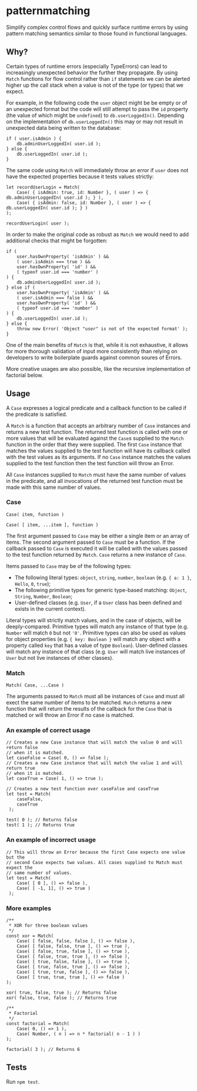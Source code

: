 # patternmatching
Simplify complex control flows and quickly surface runtime errors by using pattern matching semantics similar to those found in functional languages.

## Why?
Certain types of runtime errors (especially TypeErrors) can lead to increasingly unexpected behavior the further they propagate. By using `Match` functions for flow control rather than `if` statements we can be alerted higher up the call stack when a value is not of the type (or types) that we expect.

For example, in the following code the `user` object might be be empty or of an unexpected format but the code will still attempt to pass the `id` property (the value of which might be `undefined`) to `db.userLoggedIn()`. Depending on the implementation of `db.userLoggedIn()` this may or may not result in unexpected data being written to the database:
```
if ( user.isAdmin ) {
	db.adminUserLoggedIn( user.id );
} else {
	db.userLoggedIn( user.id );
}
```

The same code using `Match` will immediately throw an error if `user` does not have the expected properties because it tests values strictly:
```
let recordUserLogin = Match(
	Case( { isAdmin: true, id: Number }, ( user ) => { db.adminUserLoggedIn( user.id ); } ),
	Case( { isAdmin: false, id: Number }, ( user ) => { db.userLoggedIn( user.id ); } )
);

recordUserLogin( user );
```

In order to make the original code as robust as `Match` we would need to add additional checks that might be forgotten:
```
if (
	user.hasOwnProperty( 'isAdmin' ) &&
	( user.isAdmin === true ) &&
	user.hasOwnProperty( 'id' ) &&
	( typeof user.id === 'number' )
) {
	db.adminUserLoggedIn( user.id );
} else if (
	user.hasOwnProperty( 'isAdmin' ) &&
	( user.isAdmin === false ) &&
	user.hasOwnProperty( 'id' ) &&
	( typeof user.id === 'number' )
) {
	db.userLoggedIn( user.id );
} else {
	throw new Error( 'Object "user" is not of the expected format' );
}
```
One of the main benefits of `Match` is that, while it is not exhaustive, it allows for more thorough validation of input more consistently than relying on developers to write boilerplate guards against common soures of Errors.

More creative usages are also possible, like the recursive implementation of factorial below.

## Usage
A `Case` expresses a logical predicate and a callback function to be called if the predicate is satisfied.

A `Match` is a function that accepts an arbitrary number of `Case` instances and returns a new test function. The returned test function is called with one or more values that will be evaluated against the `Case`s supplied to the `Match` function in the order that they were supplied. The first `Case` instance that matches the values supplied to the test function will have its callback called with the test values as its arguments. If no `Case` instance matches the values supplied to the test function then the test function will throw an Error.

All `Case` instances supplied to `Match` must have the same number of values in the predicate, and all invocations of the returned test function must be made with this same number of values.

### Case
```
Case( item, function )
```
```
Case( [ item, ...item ], function )
```
The first argument passed to `Case` may be either a single item or an array of items.
The second argument passed to `Case` must be a function.
If the callback passed to `Case` is executed it will be called with the values passed to the test function returned by `Match`.
`Case` returns a new instance of `Case`.

Items passed to `Case` may be of the following types:
* The following literal types: `object`, `string`, `number`, `boolean` (e.g. `{ a: 1 }`, `Hello`, `0`, `true`);
* The following primitive types for generic type-based matching: `Object`, `String`, `Number`, `Boolean`;
* User-defined classes (e.g. `User`, if a `User` class has been defined and exists in the current context).

Literal types will strictly match values, and in the case of objects, will be deeply-compared.
Primitive types will match any instance of that type (e.g. `Number` will match `0` but not `'0'`. Primitive types can also be used as values for object properties (e.g. `{ key: Boolean }` will match any object with a property called `key` that has a value of type `Boolean`). User-defined classes will match any instance of that class (e.g. `User` will match live instances of `User` but not live instances of other classes).

### Match
```
Match( Case, ...Case )
```
The arguments passed to `Match` must all be instances of `Case` and must all exect the same number of items to be matched.
`Match` returns a new function that will return the results of the callback for the `Case` that is matched or will throw an Error if no case is matched.

### An example of correct usage
```
// Creates a new Case instance that will match the value 0 and will return false
// when it is matched.
let caseFalse = Case( 0, () => false );
// Creates a new Case instance that will match the value 1 and will return true
// when it is matched.
let caseTrue = Case( 1, () => true );

// Creates a new test function over caseFalse and caseTrue
let test = Match(
	caseFalse,
	caseTrue
 );

test( 0 ); // Returns false
test( 1 ); // Returns true
```

### An example of incorrect usage
```
// This will throw an Error because the first Case expects one value but the
// second Case expects two values. All cases supplied to Match must expect the
// same number of values.
let test = Match(
	Case( [ 0 ], () => false ),
	Case( [ -1, 1], () => true )
 );
```

### More examples
```
/**
 * XOR for three boolean values
 */
const xor = Match(
	Case( [ false, false, false ], () => false ),
	Case( [ false, false, true ], () => true ),
	Case( [ false, true, false ], () => true ),
	Case( [ false, true, true ], () => false ),
	Case( [ true, false, false ], () => true ),
	Case( [ true, false, true ], () => false ),
	Case( [ true, true, false ], () => false ),
	Case( [ true, true, true ], () => false )
);

xor( true, false, true ); // Returns false
xor( false, true, false ); // Returns true

/**
 * Factorial
 */
const factorial = Match(
	Case( 0, () => 1 ),
	Case( Number, ( n ) => n * factorial( n - 1 ) )
);

factorial( 3 ); // Returns 6
```

## Tests
Run `npm test`.
